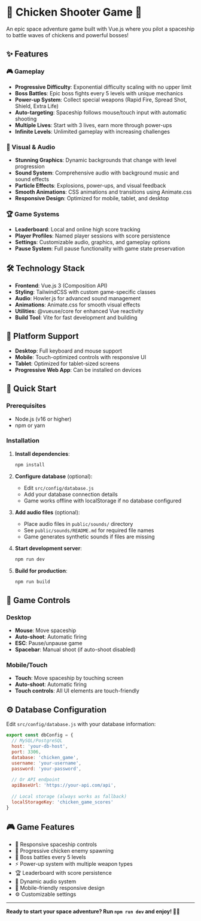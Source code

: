 # 🐔 Chicken Shooter Game 🚀

An epic space adventure game built with Vue.js where you pilot a spaceship to battle waves of chickens and powerful bosses!

## ✨ Features

### 🎮 Gameplay
- **Progressive Difficulty**: Exponential difficulty scaling with no upper limit
- **Boss Battles**: Epic boss fights every 5 levels with unique mechanics
- **Power-up System**: Collect special weapons (Rapid Fire, Spread Shot, Shield, Extra Life)
- **Auto-targeting**: Spaceship follows mouse/touch input with automatic shooting
- **Multiple Lives**: Start with 3 lives, earn more through power-ups
- **Infinite Levels**: Unlimited gameplay with increasing challenges

### 🎨 Visual & Audio
- **Stunning Graphics**: Dynamic backgrounds that change with level progression
- **Sound System**: Comprehensive audio with background music and sound effects
- **Particle Effects**: Explosions, power-ups, and visual feedback
- **Smooth Animations**: CSS animations and transitions using Animate.css
- **Responsive Design**: Optimized for mobile, tablet, and desktop

### 🏆 Game Systems
- **Leaderboard**: Local and online high score tracking
- **Player Profiles**: Named player sessions with score persistence
- **Settings**: Customizable audio, graphics, and gameplay options
- **Pause System**: Full pause functionality with game state preservation

## 🛠️ Technology Stack

- **Frontend**: Vue.js 3 (Composition API)
- **Styling**: TailwindCSS with custom game-specific classes
- **Audio**: Howler.js for advanced sound management
- **Animations**: Animate.css for smooth visual effects
- **Utilities**: @vueuse/core for enhanced Vue reactivity
- **Build Tool**: Vite for fast development and building

## 📱 Platform Support

- **Desktop**: Full keyboard and mouse support
- **Mobile**: Touch-optimized controls with responsive UI
- **Tablet**: Optimized for tablet-sized screens
- **Progressive Web App**: Can be installed on devices

## 🚀 Quick Start

### Prerequisites
- Node.js (v16 or higher)
- npm or yarn

### Installation

1. **Install dependencies**:
   ```bash
   npm install
   ```

2. **Configure database** (optional):
   - Edit `src/config/database.js`
   - Add your database connection details
   - Game works offline with localStorage if no database configured

3. **Add audio files** (optional):
   - Place audio files in `public/sounds/` directory
   - See `public/sounds/README.md` for required file names
   - Game generates synthetic sounds if files are missing

4. **Start development server**:
   ```bash
   npm run dev
   ```

5. **Build for production**:
   ```bash
   npm run build
   ```

## 🎯 Game Controls

### Desktop
- **Mouse**: Move spaceship
- **Auto-shoot**: Automatic firing
- **ESC**: Pause/unpause game
- **Spacebar**: Manual shoot (if auto-shoot disabled)

### Mobile/Touch
- **Touch**: Move spaceship by touching screen
- **Auto-shoot**: Automatic firing
- **Touch controls**: All UI elements are touch-friendly

## ⚙️ Database Configuration

Edit `src/config/database.js` with your database information:

```javascript
export const dbConfig = {
  // MySQL/PostgreSQL
  host: 'your-db-host',
  port: 3306,
  database: 'chicken_game',
  username: 'your-username',
  password: 'your-password',
  
  // Or API endpoint
  apiBaseUrl: 'https://your-api.com/api',
  
  // Local storage (always works as fallback)
  localStorageKey: 'chicken_game_scores'
}
```

## 🎮 Game Features

- 🚀 Responsive spaceship controls
- 🐔 Progressive chicken enemy spawning
- 👹 Boss battles every 5 levels
- ⚡ Power-up system with multiple weapon types
- 🏆 Leaderboard with score persistence
- 🎵 Dynamic audio system
- 📱 Mobile-friendly responsive design
- ⚙️ Customizable settings

---

**Ready to start your space adventure? Run `npm run dev` and enjoy! 🚀🐔**
